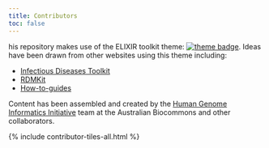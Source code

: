 ```yaml
---
title: Contributors
toc: false
---
```


his repository makes use of the ELIXIR toolkit theme: [![theme badge](https://img.shields.io/badge/ELIXIR%20toolkit%20theme-jekyll-blue?color=0d6efd)](https://github.com/ELIXIR-Belgium/elixir-toolkit-theme). Ideas have been drawn from other websites using this theme including:
- [Infectious Diseases Toolkit](https://www.infectious-diseases-toolkit.org/)
- [RDMKit](https://rdmkit.elixir-europe.org/)
- [How-to-guides](https://australianbiocommons.github.io/how-to-guides/)

Content has been assembled and created by the [Human Genome Informatics Initiative](https://www.biocommons.org.au/human-genome-informatics-initiative) team at the Australian Biocommons and other collaborators.

{% include contributor-tiles-all.html %}
